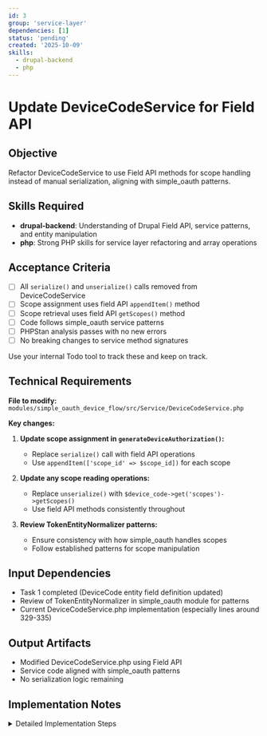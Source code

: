 ```yaml
---
id: 3
group: 'service-layer'
dependencies: [1]
status: 'pending'
created: '2025-10-09'
skills:
  - drupal-backend
  - php
---
```


# Update DeviceCodeService for Field API

## Objective

Refactor DeviceCodeService to use Field API methods for scope handling instead of manual serialization, aligning with simple_oauth patterns.

## Skills Required

- **drupal-backend**: Understanding of Drupal Field API, service patterns, and entity manipulation
- **php**: Strong PHP skills for service layer refactoring and array operations

## Acceptance Criteria

- [ ] All `serialize()` and `unserialize()` calls removed from DeviceCodeService
- [ ] Scope assignment uses field API `appendItem()` method
- [ ] Scope retrieval uses field API `getScopes()` method
- [ ] Code follows simple_oauth service patterns
- [ ] PHPStan analysis passes with no new errors
- [ ] No breaking changes to service method signatures

Use your internal Todo tool to track these and keep on track.

## Technical Requirements

**File to modify:** `modules/simple_oauth_device_flow/src/Service/DeviceCodeService.php`

**Key changes:**

1. **Update scope assignment in `generateDeviceAuthorization()`:**
   - Replace `serialize()` call with field API operations
   - Use `appendItem(['scope_id' => $scope_id])` for each scope

2. **Update any scope reading operations:**
   - Replace `unserialize()` with `$device_code->get('scopes')->getScopes()`
   - Use field API methods consistently throughout

3. **Review TokenEntityNormalizer patterns:**
   - Ensure consistency with how simple_oauth handles scopes
   - Follow established patterns for scope manipulation

## Input Dependencies

- Task 1 completed (DeviceCode entity field definition updated)
- Review of TokenEntityNormalizer in simple_oauth module for patterns
- Current DeviceCodeService.php implementation (especially lines around 329-335)

## Output Artifacts

- Modified DeviceCodeService.php using Field API
- Service code aligned with simple_oauth patterns
- No serialization logic remaining

## Implementation Notes

<details>
<summary>Detailed Implementation Steps</summary>

### Step 1: Locate Current Serialization Usage

Find all occurrences of `serialize()` and `unserialize()` in DeviceCodeService.php. Based on the plan, the main usage is around line 332:

```php
// Current code (BEFORE):
$scope_array = !empty($scope) ? explode(' ', trim($scope)) : [];
$device_code_entity->set('scopes', serialize($scope_array));
```

### Step 2: Replace with Field API

Update the scope assignment logic:

```php
// New code (AFTER):
$scope_array = !empty($scope) ? explode(' ', trim($scope)) : [];

// Clear any existing scopes first.
$device_code_entity->set('scopes', []);

// Add each scope using field API.
foreach ($scope_array as $scope_id) {
  $device_code_entity->get('scopes')->appendItem(['scope_id' => $scope_id]);
}
```

### Step 3: Update Scope Reading Operations

Search for any code that reads scopes using `unserialize()`. Replace:

```php
// BEFORE:
$scopes_data = $device_code->get('scopes')->value;
$scope_identifiers = unserialize($scopes_data, ['allowed_classes' => FALSE]);
```

With:

```php
// AFTER:
$scopes = $device_code->get('scopes')->getScopes();
$scope_identifiers = array_map(function($scope) {
  return $scope->getIdentifier();
}, $scopes);
```

### Step 4: Review Integration Points

Check for any other methods in DeviceCodeService that interact with scopes:

1. **Device code creation**: Ensure scopes are properly set during entity creation
2. **Token exchange**: Verify scopes are correctly passed when exchanging device code for token
3. **Scope validation**: Ensure scope validation still works with field API

### Step 5: Align with simple_oauth Patterns

Review how simple_oauth's TokenEntityNormalizer handles scopes (src/Normalizer/TokenEntityNormalizer.php, lines 42-45):

```php
$scopes = array_map(function (ScopeEntityInterface $scope_entity) {
  $scope_id = $scope_entity instanceof ScopeEntity ?
    $scope_entity->getScopeObject()->id() :
    $scope_entity->getIdentifier();
  return ['scope_id' => $scope_id];
}, $token_entity->getScopes());
```

Ensure DeviceCodeService follows similar patterns when working with scope arrays.

### Step 6: Verify No Breaking Changes

Ensure that:

- Public method signatures remain unchanged
- Service interface (if any) is still satisfied
- Existing code calling DeviceCodeService continues to work
- Scope string format (space-separated) is still accepted

### Important Considerations

- **MUST** use `declare(strict_types=1);` at the top of the file
- **MUST** maintain comprehensive PHPDoc comments
- **Field API Methods**: Use `appendItem()` for adding, `getScopes()` for reading
- **Empty Scopes**: Handle empty scope arrays gracefully
- **Validation**: Let the field API handle scope validation automatically
- **Performance**: Consider that field API operations may have slight overhead, but this is acceptable for consistency

### Testing Approach

After implementation, verify:

```bash
cd /var/www/html
# Run Device Flow tests
vendor/bin/phpunit web/modules/contrib/simple_oauth_21/modules/simple_oauth_device_flow/tests
```

Specifically test:

- Device authorization generation with scopes
- Token exchange with scope preservation
- Empty scope handling
- Multiple scope handling

</details>
